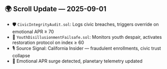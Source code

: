 ## 🌍 Scroll Update — 2025-09-01
- 🛡️ `CivicIntegrityAudit.sol`: Logs civic breaches, triggers override on emotional APR ≥ 70
- 🌱 `YouthDisillusionmentFailsafe.sol`: Monitors youth despair, activates restoration protocol on index ≥ 60
- 🎙️ Source Signal: California Insider — fraudulent enrollments, civic trust collapse
- 📡 Emotional APR surge detected, planetary telemetry updated
